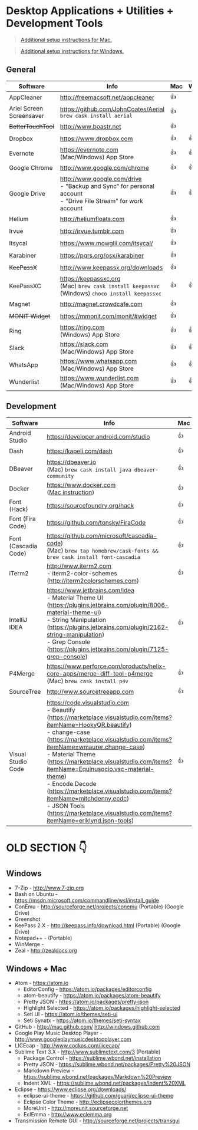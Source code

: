 # Desktop Applications + Utilities + Development Tools

> [Additional setup instructions for Mac.](MacSetup.md)

> [Additional setup instructions for Windows.](WindowsSetup.md)

## General
| Software | Info | Mac | Windows |
|---|---|---|---|
| AppCleaner | http://freemacsoft.net/appcleaner | 👍 | |
| Ariel Screen Screensaver | https://github.com/JohnCoates/Aerial<br>`brew cask install aerial` | 👍 | |
| ~~BetterTouchTool~~ | http://www.boastr.net | 👍 | |
| Dropbox | https://www.dropbox.com | 👍 | 👍 |
| Evernote | https://evernote.com<br> (Mac/Windows) App Store | 👍 | 👍 |
| Google Chrome | http://www.google.com/chrome | 👍 | 👍 |
| Google Drive | http://www.google.com/drive<br> - "Backup and Sync" for personal account<br> - "Drive File Stream" for work account | 👍 | 👍 |
| Helium | http://heliumfloats.com | 👍 | | 
| Irvue | http://irvue.tumblr.com | 👍 | |
| Itsycal | https://www.mowglii.com/itsycal/ | 👍 | |
| Karabiner | https://pqrs.org/osx/karabiner | 👍 | |
| ~~KeePassX~~ | http://www.keepassx.org/downloads | 👍 | |
| KeePassXC | https://keepassxc.org<br> (Mac) `brew cask install keepassxc`<br> (Windows) `choco install keepassxc` | 👍 | 👍 |
| Magnet | http://magnet.crowdcafe.com | 👍 | |
| ~~MONIT Widget~~ | https://mmonit.com/monit/#widget | 👍 | |
| Ring | https://ring.com<br> (Windows) App Store | 👍 | 👍 |
| Slack | https://slack.com<br> (Mac/Windows) App Store | 👍 | 👍 |
| WhatsApp | https://www.whatsapp.com<br> (Mac/Windows) App Store | 👍 | 👍 |
| Wunderlist | https://www.wunderlist.com<br> (Mac/Windows) App Store | 👍 | 👍 |

## Development
| Software | Info | Mac | Windows |
|---|---|---|---|
| Android Studio | https://developer.android.com/studio | 👍 | 👍 |
| Dash | https://kapeli.com/dash | 👍 | |
| DBeaver | https://dbeaver.io<br> (Mac) `brew cask install java dbeaver-community` | 👍 | 👍 |
| Docker | https://www.docker.com<br> ([Mac instruction](MacSetup.md#docker)) | 👍 | 👍 |
| Font (Hack) | https://sourcefoundry.org/hack | 👍 | 👍 |
| Font (Fira Code) | https://github.com/tonsky/FiraCode | 👍 | 👍 |
| Font (Cascadia Code) | https://github.com/microsoft/cascadia-code)<br> (Mac) `brew tap homebrew/cask-fonts && brew cask install font-cascadia` | 👍 | 👍 |
| iTerm2 | http://www.iterm2.com<br> - iterm2-color-schemes (http://iterm2colorschemes.com) | 👍 | |
| IntelliJ IDEA | https://www.jetbrains.com/idea<br> - Material Theme UI (https://plugins.jetbrains.com/plugin/8006-material-theme-ui)<br> - String Manipulation (https://plugins.jetbrains.com/plugin/2162-string-manipulation)<br> - Grep Console (https://plugins.jetbrains.com/plugin/7125-grep-console)| 👍 | 👍 |
| P4Merge | https://www.perforce.com/products/helix-core-apps/merge-diff-tool-p4merge<br> (Mac) `brew cask install p4v` | 👍 | 👍 |
| SourceTree | http://www.sourcetreeapp.com | 👍 | 👍 |
| Visual Studio Code | https://code.visualstudio.com<br> - Beautify (https://marketplace.visualstudio.com/items?itemName=HookyQR.beautify)<br> - change-case (https://marketplace.visualstudio.com/items?itemName=wmaurer.change-case)<br> - Material Theme (https://marketplace.visualstudio.com/items?itemName=Equinusocio.vsc-material-theme)<br> - Encode Decode (https://marketplace.visualstudio.com/items?itemName=mitchdenny.ecdc)<br> - JSON Tools (https://marketplace.visualstudio.com/items?itemName=eriklynd.json-tools) | 👍 | 👍 |

# OLD SECTION 👇

## Windows
* 7-Zip - http://www.7-zip.org
* Bash on Ubuntu - https://msdn.microsoft.com/commandline/wsl/install_guide
* ConEmu - http://sourceforge.net/projects/conemu (Portable) (Google Drive)
* Greenshot
* KeePass 2.X - http://keepass.info/download.html (Portable) (Google Drive)
* Notepad++ - (Portable)
* WinMerge -
* Zeal - http://zealdocs.org


## Windows + Mac
* Atom - https://atom.io
    * EditorConfig - https://atom.io/packages/editorconfig
    * atom-beautify - https://atom.io/packages/atom-beautify
    * Pretty JSON - https://atom.io/packages/pretty-json
    * Highlight Selected - https://atom.io/packages/highlight-selected
    * Seti UI - https://atom.io/themes/seti-ui
    * Seti Synatx - https://atom.io/themes/seti-syntax
* GitHub - http://mac.github.com/ http://windows.github.com
* Google Play Music Desktop Player - http://www.googleplaymusicdesktopplayer.com
* LICEcap - http://www.cockos.com/licecap/
* Sublime Text 3.X - http://www.sublimetext.com/3 (Portable)
    * Package Control - https://sublime.wbond.net/installation
    * Pretty JSON - https://sublime.wbond.net/packages/Pretty%20JSON
    * Markdown Preview - https://sublime.wbond.net/packages/Markdown%20Preview
    * Indent XML - https://sublime.wbond.net/packages/Indent%20XML
* Eclipse - https://www.eclipse.org/downloads/
    * eclipse-ui-theme - https://github.com/guari/eclipse-ui-theme
    * Eclipse Color Theme - http://eclipsecolorthemes.org
    * MoreUnit - http://moreunit.sourceforge.net
    * EclEmma - http://www.eclemma.org
* Transmission Remote GUI - http://sourceforge.net/projects/transgui
